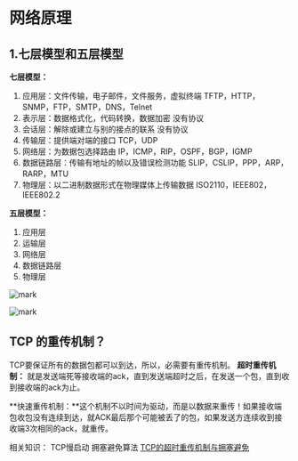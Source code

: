 # 网络原理

## 1.七层模型和五层模型
**七层模型：**
1. 应用层：文件传输，电子邮件，文件服务，虚拟终端 TFTP，HTTP，SNMP，FTP，SMTP，DNS，Telnet 
2. 表示层：数据格式化，代码转换，数据加密 没有协议 
3. 会话层：解除或建立与别的接点的联系 没有协议  
4. 传输层：提供端对端的接口 TCP，UDP 
5. 网络层：为数据包选择路由 IP，ICMP，RIP，OSPF，BGP，IGMP 
6. 数据链路层：传输有地址的帧以及错误检测功能 SLIP，CSLIP，PPP，ARP，RARP，MTU 
7. 物理层：以二进制数据形式在物理媒体上传输数据 ISO2110，IEEE802，IEEE802.2

**五层模型：**
1. 应用层
2. 运输层
3. 网络层
4. 数据链路层
5. 物理层

![mark](http://qiniu.hackslog.cn/blog/20190524/zl8PnlsLoLLm.png?imageslim)

![mark](http://qiniu.hackslog.cn/blog/20190524/XykpljvcnHBh.png?imageslim)

## TCP 的重传机制？
TCP要保证所有的数据包都可以到达，所以，必需要有重传机制。
**超时重传机制：** 就是发送端死等接收端的ack，直到发送端超时之后，在发送一个包，直到收到接收端的ack为止。

**快速重传机制：**这个机制不以时间为驱动，而是以数据来重传！如果接收端包收包没有连续到达，就ACK最后那个可能被丢了的包，如果发送方连续收到接收端3次相同的ack，就重传。

相关知识：
TCP慢启动
拥塞避免算法
[TCP的超时重传机制与拥塞避免](https://blog.csdn.net/ahafg/article/details/51058467)
